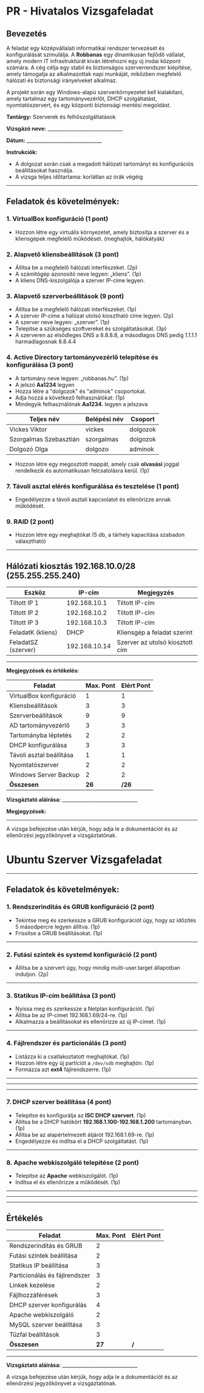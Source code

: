 # **PR - Hivatalos Vizsgafeladat**

## **Bevezetés**

A feladat egy középvállalati informatikai rendszer tervezését és konfigurálását szimulálja. A **Robbanas** egy dinamikusan fejlődő vállalat, amely modern IT infrastruktúrát kíván létrehozni egy új irodai központ számára. A cég célja egy stabil és biztonságos szerverrendszer kiépítése, amely támogatja az alkalmazottak napi munkáját, miközben megfelelő hálózati és biztonsági irányelveket alkalmaz.

A projekt során egy Windows-alapú szerverkörnyezetet kell kialakítani, amely tartalmaz egy tartományvezérlőt, DHCP szolgáltatást, nyomtatószervert, és egy központi biztonsági mentési megoldást.

**Tantárgy:** Szerverek és felhőszolgáltatások

**Vizsgázó neve:**  _______________________________

**Dátum:**  _______________________________

**Instrukciók:**

- A dolgozat során csak a megadott hálózati tartományt és konfigurációs beállításokat használja.
- A vizsga teljes időtartama: korlátlan az órák végéig

---

## **Feladatok és követelmények:**

### **1. VirtualBox konfiguráció (1 pont)**
- Hozzon létre egy virtuális környezetet, amely biztosítja a szerver és a kliensgépek megfelelő működését. (meghajtók, hálókátyák)

### **2. Alapvető kliensbeállítások (3 pont)**
- Állítsa be a megfelelő hálózati interfészeket. (2p)
- A számítógép azonosító neve legyen: „kliens”. (1p)
- A kliens DNS-kiszolgálója a szerver IP-címe legyen.


### **3. Alapvető szerverbeállítások (9 pont)**
- Állítsa be a megfelelő hálózati interfészeket. (1p)
- A szerver IP-címe a hálózat utolsó kiosztható címe legyen. (2p)
- A szerver neve legyen: „szerver”. (1p)
- Telepítse a szükséges szoftvereket és szolgáltatásokat. (3p)
- A szerveren az elsődleges DNS a 8.8.8.8, a másodlagos DNS pedig 1.1.1.1 harmadlagosnak 8.8.4.4

### **4. Active Directory tartományvezérlő telepítése és konfigurálása (3 pont)**
- A tartomány neve legyen: „robbanas.hu”. (1p)
- A jelszó **Aa1234** legyen
- Hozza létre a "dolgozok" és "adminok" csoportokat.
- Adja hozzá a következő felhasználókat: (1p)
- Mindegyik felhasználónak **Aa1234.** legyen a jelszava

| Teljes név             | Belépési név | Csoport  |
| ---------------------- | ------------ | -------- |
| Vickes Viktor          | vickes       | dolgozok |
| Szorgalmas Szebasztián | szorgalmas   | dolgozok |
| Dolgozó Olga           | dolgozo      | adminok  |

- Hozzon létre egy megosztott mappát, amely csak **olvasási** joggal rendelkezik és automatikusan felcsatolásra kerül. (1p)

### **7. Távoli asztal elérés konfigurálása és tesztelése (1 pont)**
- Engedélyezze a távoli asztali kapcsolatot és ellenőrizze annak működését.

### **9. RAID (2 pont)**
- Hozzon létre egy meghajtókat (5 db, a tárhely kapacitása szabadon választható)

---

## **Hálózati kiosztás 192.168.10.0/28 (255.255.255.240)**

| Eszköz              | IP-cím        | Megjegyzés                      |
| ------------------- | ------------- | ------------------------------- |
| Tiltott IP 1        | 192.168.10.1  | Tiltott IP-cím                  |
| Tiltott IP 2        | 192.168.10.2  | Tiltott IP-cím                  |
| Tiltott IP 3        | 192.168.10.3  | Tiltott IP-cím                  |
| FeladatK (kliens)   | DHCP          | Kliensgép a feladat szerint     |
| FeladatSZ (szerver) | 192.168.10.14 | Szerver az utolsó kiosztott cím |

---

**Megjegyzések és értékelés:**

| Feladat                  | Max. Pont | Elért Pont |
| ------------------------ | --------- | ---------- |
| VirtualBox konfiguráció  | 1         |       1    |
| Kliensbeállítások        | 3         |       3    |
| Szerverbeállítások       | 9         |       9    |
| AD tartományvezérlő      | 3         |       3    |
| Tartományba léptetés     | 2         |       2    |
| DHCP konfigurálása       | 3         |       3    |
| Távoli asztal beállítása | 1         |       1    |
| Nyomtatószerver          | 2         |       2    |
| Windows Server Backup    | 2         |       2    |
| **Összesen**             | **26**    | **/26**      |

**Vizsgáztató aláírása:** _______________________________

**Megjegyzések:**

---

A vizsga befejezése után kérjük, hogy adja le a dokumentációt és az ellenőrzési jegyzőkönyvet a vizsgáztatónak.



# **Ubuntu Szerver Vizsgafeladat**

---

## **Feladatok és követelmények:**

### **1. Rendszerindítás és GRUB konfiguráció (2 pont)**
- Tekintse meg és szerkessze a GRUB konfigurációt úgy, hogy az időzítés 5 másodpercre legyen állítva. (1p)
- Frissítse a GRUB beállításokat. (1p)


---

### **2. Futási szintek és systemd konfiguráció (2 pont)**
- Állítsa be a szervert úgy, hogy mindig multi-user.target állapotban induljon. (2p)


---

### **3. Statikus IP-cím beállítása (3 pont)**
- Nyissa meg és szerkessze a Netplan konfigurációt. (1p)
- Állítsa be az IP-címet 192.168.1.69/24-re. (1p)
- Alkalmazza a beállításokat és ellenőrizze az új IP-címet. (1p)


---

### **4. Fájlrendszer és particionálás (3 pont)**
- Listázza ki a csatlakoztatott meghajtókat. (1p)
- Hozzon létre egy új partíciót a `/dev/sdb` meghajtón. (1p)
- Formázza azt **ext4** fájlrendszerre. (1p)

---

---

---

### **7. DHCP szerver beállítása (4 pont)**
- Telepítse és konfigurálja az **ISC DHCP szervert**. (1p)
- Állítsa be a DHCP hatókört **192.168.1.100-192.168.1.200** tartományban. (1p)
- Állítsa be az alapértelmezett átjárót 192.168.1.69-re. (1p)
- Engedélyezze és indítsa el a DHCP szolgáltatást. (1p)

---

### **8. Apache webkiszolgáló telepítése (2 pont)**
- Telepítse az **Apache** webkiszolgálót. (1p)
- Indítsa el és ellenőrizze a működését. (1p)

---

---

---

## **Értékelés**

| Feladat                  | Max. Pont | Elért Pont |
| ------------------------ | --------- | ---------- |
| Rendszerindítás és GRUB  | 2         |            |
| Futási szintek beállítása | 2         |            |
| Statikus IP beállítása    | 3         |            |
| Particionálás és fájlrendszer | 3   |            |
| Linkek kezelése          | 2         |            |
| Fájlhozzáférések         | 3         |            |
| DHCP szerver konfigurálás | 4        |            |
| Apache webkiszolgáló     | 2         |            |
| MySQL szerver beállítása | 3         |            |
| Tűzfal beállítások       | 3         |            |
| **Összesen**             | **27**    | **/**      |

---

**Vizsgáztató aláírása:** _______________________________

A vizsga befejezése után kérjük, hogy adja le a dokumentációt és az ellenőrzési jegyzőkönyvet a vizsgáztatónak.
